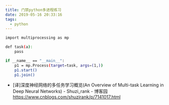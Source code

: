 ```yaml
---
title: 门禁python多进程练习
date: 2019-05-16 20:33:16
tags:
  - python
---
```



``` bash
import multiprocessing as mp

def task(a):
    pass

if __name__ == "__main__":
    p1 = mp.Process(target=task, args=(1,))
    p1.start()
    p1.join()
```












* [译]深度神经网络的多任务学习概览(An Overview of Multi-task Learning in Deep Neural Networks) - Shuzi_rank - 博客园 </br>https://www.cnblogs.com/shuzirank/p/7141017.html
